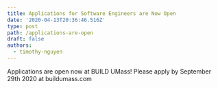 ```yaml
---
title: Applications for Software Engineers are Now Open
date: '2020-04-13T20:36:46.516Z'
type: post
path: /applications-are-open
draft: false
authors:
  - timothy-nguyen
---
```

Applications are open now at BUILD UMass! Please apply by September 29th 2020 at buildumass.com